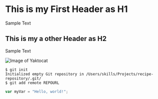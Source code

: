 # This is my First Header as H1

Sample Text

## This is my a other Header as H2

Sample Text

![Image of Yaktocat](https://octodex.github.com/images/yaktocat.png)


```
$ git init
Initialized empty Git repository in /Users/skills/Projects/recipe-repository/.git/
$ git add remote REPOURL
```

``` javascript
var myVar = "Hello, world!";
```
